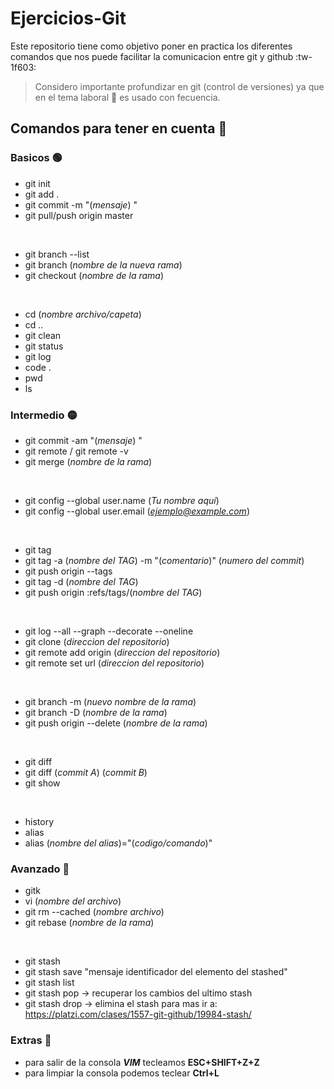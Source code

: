 # Ejercicios-Git 
Este repositorio tiene como objetivo poner en practica los diferentes comandos que nos puede facilitar la comunicacion entre git y github :tw-1f603:  

>Considero importante profundizar en git (control de versiones) ya que en el tema laboral :briefcase: es usado con fecuencia.

## Comandos para tener en cuenta :dart:

### Basicos 🟢
* git init
* git add .
* git commit -m "(*mensaje*) "
* git pull/push origin master
<br>

* git branch --list
* git branch (*nombre de la nueva rama*)
* git checkout (*nombre de la rama*)
<br>

* cd (*nombre archivo/capeta*)
* cd ..
* git clean
* git status
* git log
* code .
* pwd
* ls

### Intermedio 🟡
* git commit -am "(*mensaje*) "
* git remote / git remote -v
* git merge (*nombre de la rama*)
<br>

* git config --global user.name (*Tu nombre aquí*)
* git config --global user.email (*ejemplo@example.com*)
<br>

* git tag 
* git tag -a (*nombre del TAG*) -m "(*comentario*)" (*numero del commit*)
* git push origin --tags
* git tag -d (*nombre del TAG*)
* git push origin :refs/tags/(*nombre del TAG*)
<br>

* git log --all --graph --decorate --oneline 
* git clone (*direccion del repositorio*)
* git remote add origin (*direccion del repositorio*)
* git remote set url (*direccion del repositorio*)
<br>

* git branch -m (*nuevo nombre de la rama*)
* git branch -D (*nombre de la rama*)
* git push origin --delete (*nombre de la rama*)
<br>

* git diff
* git diff (*commit A*) (*commit B*)
* git show
<br>

* history
* alias
* alias (*nombre del alias*)="(*codigo/comando*)"

### Avanzado 🔴
* gitk
* vi (*nombre del archivo*)
* git rm --cached (*nombre archivo*)
* git rebase (*nombre de la rama*)
<br>

* git stash 
* git stash save "mensaje identificador del elemento del stashed"
* git stash list
* git stash pop  -> recuperar los cambios del ultimo stash
* git stash drop -> elimina el stash 
para mas ir a: https://platzi.com/clases/1557-git-github/19984-stash/

### Extras  :checkered_flag:
* para salir de la consola ***VIM*** tecleamos **ESC+SHIFT+Z+Z**
* para limpiar la consola podemos teclear **Ctrl+L**
